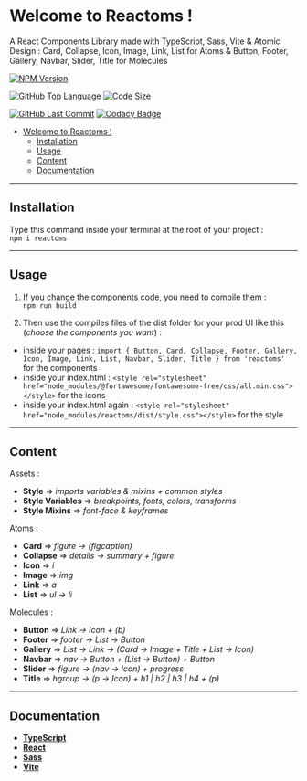 # Welcome to Reactoms !

A React Components Library made with TypeScript, Sass, Vite & Atomic Design : Card, Collapse, Icon, Image, Link, List for Atoms & Button, Footer, Gallery, Navbar, Slider, Title for Molecules

[![NPM Version](https://badgen.net/npm/v/reactoms)](https://www.npmjs.com/package/reactoms)

[![GitHub Top Language](https://img.shields.io/github/languages/top/philippebeck/reactoms)](https://github.com/philippebeck/reactoms)
[![Code Size](https://img.shields.io/github/languages/code-size/philippebeck/reactoms)](https://github.com/philippebeck/reactoms/tree/master)

[![GitHub Last Commit](https://badgen.net/github/last-commit/philippebeck/reactoms)](https://github.com/philippebeck/reactoms/commits/master)
[![Codacy Badge](https://app.codacy.com/project/badge/Grade/4ee9874423b24e0082a00d406627d9c2)](https://app.codacy.com/gh/philippebeck/reactoms/dashboard)

- [Welcome to Reactoms !](#welcome-to-reactoms-)
  - [Installation](#installation)
  - [Usage](#usage)
  - [Content](#content)
  - [Documentation](#documentation)

---

## Installation

Type this command inside your terminal at the root of your project :  
`npm i reactoms`  

---

## Usage

1. If you change the components code, you need to compile them :  
`npm run build`  

1. Then use the compiles files of the dist folder for your prod UI like this (*choose the components you want*) :  
  - inside your pages : `import { Button, Card, Collapse, Footer, Gallery, Icon, Image, Link, List, Navbar, Slider, Title } from 'reactoms'` for the components  
-  inside your index.html : `<style rel="stylesheet" href="node_modules/@fortawesome/fontawesome-free/css/all.min.css"></style>` for the icons  
  - inside your index.html again : `<style rel="stylesheet" href="node_modules/reactoms/dist/style.css"></style>` for the style  

---
## Content

Assets :  
- **Style** => *imports variables & mixins + common styles*  
- **Style Variables** => *breakpoints, fonts, colors, transforms*  
- **Style Mixins** => *font-face & keyframes*  

Atoms :  
- **Card** => *figure -> (figcaption)*  
- **Collapse** => *details -> summary + figure*  
- **Icon** => *i*  
- **Image** => *img*  
- **Link** => *a*  
- **List** => *ul -> li*  

Molecules :  
- **Button** => *Link -> Icon + (b)*  
- **Footer** => *footer -> List -> Button*  
- **Gallery** => *List -> Link -> (Card -> Image + Title + List -> Icon)*
- **Navbar** => *nav -> Button + (List -> Button) + Button*  
- **Slider** => *figure -> (nav -> Icon) + progress*  
- **Title** => *hgroup -> (p -> Icon) + h1 | h2 | h3 | h4 + (p)*  

---

## Documentation

- [**TypeScript**](https://www.typescriptlang.org)  
- [**React**](https://react.dev)  
- [**Sass**](https://sass-lang.com)  
- [**Vite**](https://vitejs.dev)  
